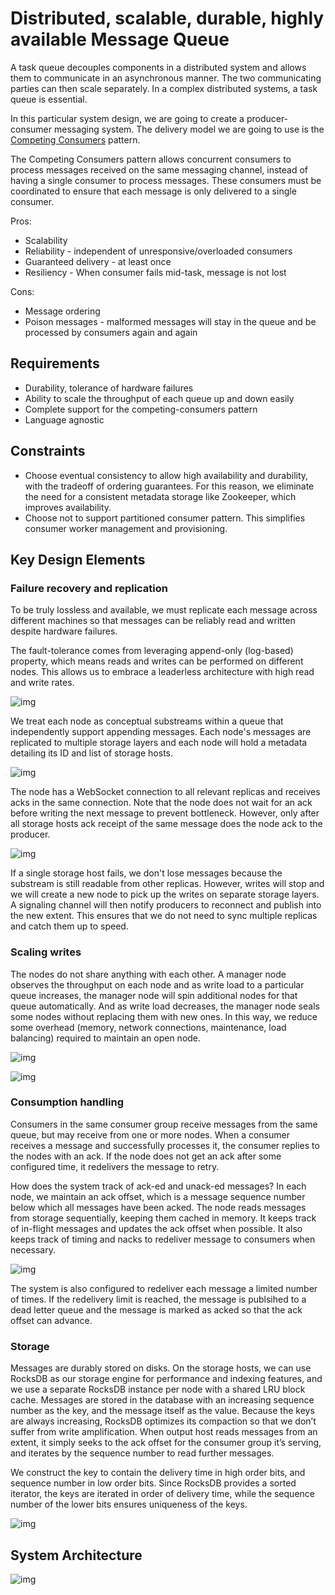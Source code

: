# Distributed, scalable, durable, highly available Message Queue

A task queue decouples components in a distributed system and allows them to communicate in an asynchronous manner. The two communicating parties can then scale separately. In a complex distributed systems, a task queue is essential.

In this particular system design, we are going to create a producer-consumer messaging system. The delivery model we are going to use is the [Competing Consumers](https://docs.microsoft.com/en-us/previous-versions/msp-n-p/dn568101(v=pandp.10)?redirectedfrom=MSDN) pattern.

The Competing Consumers pattern allows concurrent consumers to process messages received on the same messaging channel, instead of having a single consumer to process messages. These consumers must be coordinated to ensure that each message is only delivered to a single consumer.

Pros:
- Scalability
- Reliability - independent of unresponsive/overloaded consumers
- Guaranteed delivery - at least once
- Resiliency - When consumer fails mid-task, message is not lost

Cons:
- Message ordering
- Poison messages - malformed messages will stay in the queue and be processed by consumers again and again

## Requirements

- Durability, tolerance of hardware failures
- Ability to scale the throughput of each queue up and down easily
- Complete support for the competing-consumers pattern
- Language agnostic

## Constraints

- Choose eventual consistency to allow high availability and durability, with the tradeoff of ordering guarantees. For this reason, we eliminate the need for a consistent metadata storage like Zookeeper, which improves availability.
- Choose not to support partitioned consumer pattern. This simplifies consumer worker management and provisioning.

## Key Design Elements

### Failure recovery and replication

To be truly lossless and available, we must replicate each message across different machines so that messages can be reliably read and written despite hardware failures. 

The fault-tolerance comes from leveraging append-only (log-based) property, which means reads and writes can be performed on different nodes. This allows us to embrace a leaderless architecture with high read and write rates.

![img](https://github.com/obedtandadjaja/knowledge-base/blob/master/pictures/message-queue1.gif?raw=true)

We treat each node as conceptual substreams within a queue that independently support appending messages. Each node's messages are replicated to multiple storage layers and each node will hold a metadata detailing its ID and list of storage hosts.

![img](https://github.com/obedtandadjaja/knowledge-base/blob/master/pictures/message-queue2.gif?raw=true)

The node has a WebSocket connection to all relevant replicas and receives acks in the same connection. Note that the node does not wait for an ack before writing the next message to prevent bottleneck. However, only after all storage hosts ack receipt of the same message does the node ack to the producer.

![img](https://github.com/obedtandadjaja/knowledge-base/blob/master/pictures/message-queue3.png?raw=true)

If a single storage host fails, we don't lose messages because the substream is still readable from other replicas. However, writes will stop and we will create a new node to pick up the writes on separate storage layers. A signaling channel will then notify producers to reconnect and publish into the new extent. This ensures that we do not need to sync multiple replicas and catch them up to speed.

### Scaling writes

The nodes do not share anything with each other. A manager node observes the throughput on each node and as write load to a particular queue increases, the manager node will spin additional nodes for that queue automatically. And as write load decreases, the manager node seals some nodes without replacing them with new ones. In this way, we reduce some overhead (memory, network connections, maintenance, load balancing) required to maintain an open node.

![img](https://github.com/obedtandadjaja/knowledge-base/blob/master/pictures/message-queue4.gif?raw=true)

![img](https://github.com/obedtandadjaja/knowledge-base/blob/master/pictures/message-queue5.png?raw=true)

### Consumption handling

Consumers in the same consumer group receive messages from the same queue, but may receive from one or more nodes. When a consumer receives a message and successfully processes it, the consumer replies to the nodes with an ack. If the node does not get an ack after some configured time, it redelivers the message to retry.

How does the system track of ack-ed and unack-ed messages? In each node, we maintain an ack offset, which is a message sequence number below which all messages have been acked. The node reads messages from storage sequentially, keeping them cached in memory. It keeps track of in-flight messages and updates the ack offset when possible. It also keeps track of timing and nacks to redeliver message to consumers when necessary.

![img](https://github.com/obedtandadjaja/knowledge-base/blob/master/pictures/message-queue6.gif?raw=true)

The system is also configured to redeliver each message a limited number of times. If the redelivery limit is reached, the message is publsihed to a dead letter queue and the message is marked as acked so that the ack offset can advance.

### Storage

Messages are durably stored on disks. On the storage hosts, we can use RocksDB as our storage engine for performance and indexing features, and we use a separate RocksDB instance per node with a shared LRU block cache. Messages are stored in the database with an increasing sequence number as the key, and the message itself as the value. Because the keys are always increasing, RocksDB optimizes its compaction so that we don’t suffer from write amplification. When output host reads messages from an extent, it simply seeks to the ack offset for the consumer group it’s serving, and iterates by the sequence number to read further messages.

We construct the key to contain the delivery time in high order bits, and sequence number in low order bits. Since RocksDB provides a sorted iterator, the keys are iterated in order of delivery time, while the sequence number of the lower bits ensures uniqueness of the keys.

![img](https://github.com/obedtandadjaja/knowledge-base/blob/master/pictures/message-queue7.gif?raw=true)

## System Architecture

![img](https://github.com/obedtandadjaja/knowledge-base/blob/master/pictures/message-queue8.gif?raw=true)
